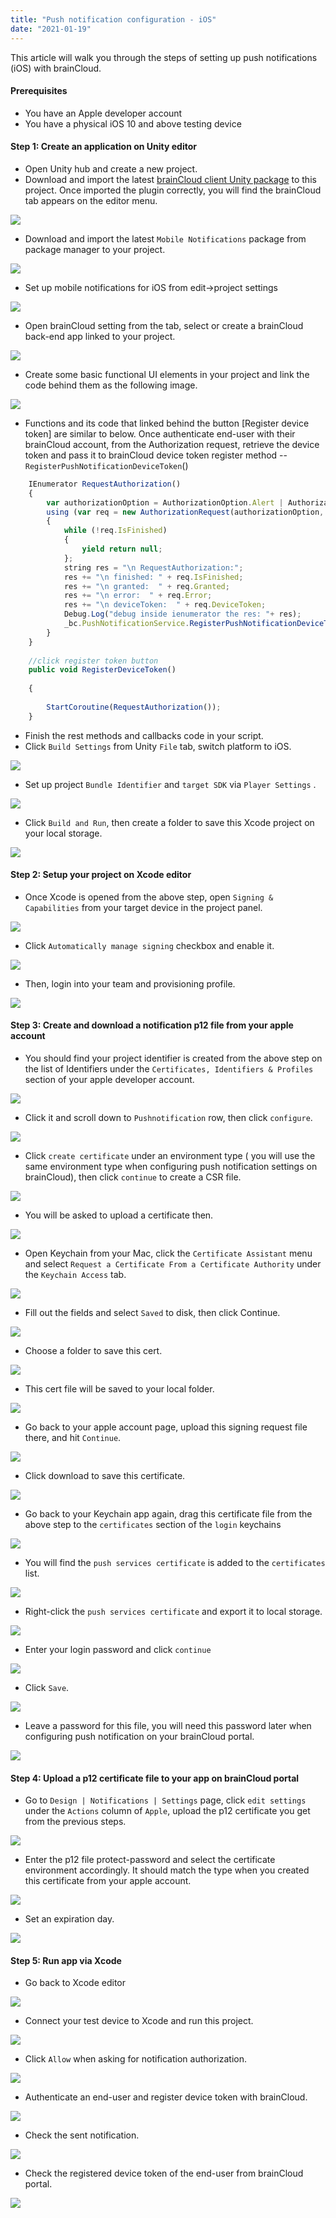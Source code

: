 ```yaml
---
title: "Push notification configuration - iOS"
date: "2021-01-19"
---
```


This article will walk you through the steps of setting up push notifications (iOS) with brainCloud.

#### **Prerequisites**

- You have an Apple developer account
- You have a physical iOS 10 and above testing device

#### **Step 1: Create an application on Unity editor**

- Open Unity hub and create a new project.
- Download and import the latest [brainCloud client Unity package](https://github.com/getbraincloud/braincloud-csharp/releases) to this project. Once imported the plugin correctly, you will find the brainCloud tab appears on the editor menu.

[![](images/Screen+Shot+2021-01-13+at+17.50.42.png)](https://downloads.intercomcdn.com/i/o/287322489/19de350205641bd3409c95f9/Screen+Shot+2021-01-13+at+17.50.42.png)

- Download and import the latest `Mobile Notifications` package from package manager to your project.

[![](images/Screen+Shot+2021-01-13+at+17.56.24.png)](https://downloads.intercomcdn.com/i/o/287324032/c2515dcc176e4eb52d277676/Screen+Shot+2021-01-13+at+17.56.24.png)

- Set up mobile notifications for iOS from edit->project settings

[![](images/Screen+Shot+2021-01-13+at+18.07.00.png)](https://downloads.intercomcdn.com/i/o/287326591/b3481fc6474f0d4aee31ff2c/Screen+Shot+2021-01-13+at+18.07.00.png)

- Open brainCloud setting from the tab, select or create a brainCloud back-end app linked to your project.

[![](images/Screen+Shot+2021-01-10+at+9.11.08+PM.png)](https://downloads.intercomcdn.com/i/o/285889725/1386428122ce5d7142643b2f/Screen+Shot+2021-01-10+at+9.11.08+PM.png)

- Create some basic functional UI elements in your project and link the code behind them as the following image.

[![](images/Screen+Shot+2021-01-13+at+18.12.07.png)](https://downloads.intercomcdn.com/i/o/287327658/5ee06930a5d156ac1bf7d580/Screen+Shot+2021-01-13+at+18.12.07.png)

- Functions and its code that linked behind the button [Register device token] are similar to below. Once authenticate end-user with their brainCloud account, from the Authorization request, retrieve the device token and pass it to brainCloud device token register method -- `RegisterPushNotificationDeviceToken`()
```js
    IEnumerator RequestAuthorization()  
    {  
        var authorizationOption = AuthorizationOption.Alert | AuthorizationOption.Badge;  
        using (var req = new AuthorizationRequest(authorizationOption, true))  
        {  
            while (!req.IsFinished)  
            {  
                yield return null;  
            };  
            string res = "\n RequestAuthorization:";  
            res += "\n finished: " + req.IsFinished;  
            res += "\n granted:  " + req.Granted;  
            res += "\n error:  " + req.Error;  
            res += "\n deviceToken:  " + req.DeviceToken;  
            Debug.Log("debug inside ienumerator the res: "+ res);  
            _bc.PushNotificationService.RegisterPushNotificationDeviceToken(req.DeviceToken, authSuccess_BCcall, authError_BCcall);  
        }  
    }  
  
    //click register token button  
    public void RegisterDeviceToken()
  
    {
  
        StartCoroutine(RequestAuthorization());  
    }
```
- Finish the rest methods and callbacks code in your script.
- Click `Build Settings` from Unity `File` tab, switch platform to iOS.

[![](images/Screen+Shot+2021-01-10+at+9.44.33+PM.png)](https://downloads.intercomcdn.com/i/o/285894570/a762ccc8796ffd0f0e9c1df2/Screen+Shot+2021-01-10+at+9.44.33+PM.png)

- Set up project `Bundle Identifier` and `target SDK` via `Player Settings` .

[![](images/Screen+Shot+2021-01-13+at+18.23.48.png)](https://downloads.intercomcdn.com/i/o/287330568/371b1e49aef2bc7faa85c973/Screen+Shot+2021-01-13+at+18.23.48.png)

- Click `Build and Run`, then create a folder to save this Xcode project on your local storage.

[![](images/Screen+Shot+2021-01-13+at+18.28.27.png)](https://downloads.intercomcdn.com/i/o/287390067/92da66f43ec70edc81d6df55/Screen+Shot+2021-01-13+at+18.28.27.png)

#### **Step 2: Setup your project on Xcode editor**

- Once Xcode is opened from the above step, open `Signing & Capabilities` from your target device in the project panel.

[![](images/Screen+Shot+2021-01-12+at+11.08.24+AM.png)](https://downloads.intercomcdn.com/i/o/287332931/9ea846c0e0fc9a649d4f8ad4/Screen+Shot+2021-01-12+at+11.08.24+AM.png)

- Click `Automatically manage signing` checkbox and enable it.

[![](images/Screen+Shot+2021-01-12+at+11.30.32+AM.png)](https://downloads.intercomcdn.com/i/o/287333985/3fa16a94553c0429e9607890/Screen+Shot+2021-01-12+at+11.30.32+AM.png)

- Then, login into your team and provisioning profile.

[![](images/Screen+Shot+2021-01-13+at+18.43.17.png)](https://downloads.intercomcdn.com/i/o/287334370/ca810aec10460e8b49721c0e/Screen+Shot+2021-01-13+at+18.43.17.png)

#### **Step 3: Create and download a notification p12 file from your apple account**

- You should find your project identifier is created from the above step on the list of Identifiers under the `Certificates, Identifiers & Profiles` section of your apple developer account.

[![](images/Screen+Shot+2021-01-12+at+11.37.28+AM.png)](https://downloads.intercomcdn.com/i/o/287335685/b6e2099fe768ca04e4c8aaaa/Screen+Shot+2021-01-12+at+11.37.28+AM.png)

- Click it and scroll down to `Pushnotification` row, then click `configure`.

[![](images/Screen+Shot+2021-01-12+at+11.40.01+AM.png)](https://downloads.intercomcdn.com/i/o/287336087/2066988a19f724ce0432035b/Screen+Shot+2021-01-12+at+11.40.01+AM.png)

- Click `create certificate` under an environment type ( you will use the same environment type when configuring push notification settings on brainCloud), then click `continue` to create a CSR file.

[![](images/Screen+Shot+2021-01-12+at+14.48.39.png)](https://downloads.intercomcdn.com/i/o/287337173/d4f877c56bc8fd93cbf180b7/Screen+Shot+2021-01-12+at+14.48.39.png)

- You will be asked to upload a certificate then.

[![](images/Screen+Shot+2021-01-12+at+14.51.05.png)](https://downloads.intercomcdn.com/i/o/287337551/72ed23d7d3d2c7ef219968be/Screen+Shot+2021-01-12+at+14.51.05.png)

- Open Keychain from your Mac, click the `Certificate Assistant` menu and select `Request a Certificate From a Certificate Authority` under the `Keychain Access` tab.

[![](images/Screen+Shot+2021-01-12+at+14.56.51.png)](https://downloads.intercomcdn.com/i/o/287374513/d33bf2b774eef6983f226bde/Screen+Shot+2021-01-12+at+14.56.51.png)

- Fill out the fields and select `Saved` to disk, then click Continue.

[![](images/image.png)](https://downloads.intercomcdn.com/i/o/287391648/79083ea308019bb976de4ae7/image.png)

- Choose a folder to save this cert.

[![](images/Screen+Shot+2021-01-12+at+15.00.35.png)](https://downloads.intercomcdn.com/i/o/287375462/422a3a206a4186c917c52c0d/Screen+Shot+2021-01-12+at+15.00.35.png)

- This cert file will be saved to your local folder.

[![](images/Screen+Shot+2021-01-12+at+15.02.04.png)](https://downloads.intercomcdn.com/i/o/287375513/3146bafae68c0e3a484e052a/Screen+Shot+2021-01-12+at+15.02.04.png)

- Go back to your apple account page, upload this signing request file there, and hit `Continue`.

[![](images/Screen+Shot+2021-01-12+at+15.02.39.png)](https://downloads.intercomcdn.com/i/o/287375611/212eda2959d53517bdcd02d5/Screen+Shot+2021-01-12+at+15.02.39.png)

- Click download to save this certificate.

[![](images/Screen+Shot+2021-01-12+at+15.03.03.png)](https://downloads.intercomcdn.com/i/o/287375690/cd77c2f5ae2faa436704899d/Screen+Shot+2021-01-12+at+15.03.03.png)

- Go back to your Keychain app again, drag this certificate file from the above step to the `certificates` section of the `login` keychains

[![](images/Screen+Shot+2021-01-12+at+15.06.48.png)](https://downloads.intercomcdn.com/i/o/287375830/6e6bdb87b912432aa9458d43/Screen+Shot+2021-01-12+at+15.06.48.png)

- You will find the `push services certificate` is added to the `certificates` list.

[![](images/Screen+Shot+2021-01-12+at+15.09.17.png)](https://downloads.intercomcdn.com/i/o/287376016/cd824be05dc106c0c33e1b29/Screen+Shot+2021-01-12+at+15.09.17.png)

- Right-click the `push services certificate` and export it to local storage.

[![](images/Screen+Shot+2021-01-12+at+15.09.34.png)](https://downloads.intercomcdn.com/i/o/287375943/eeca4df3a7d8aa6455531171/Screen+Shot+2021-01-12+at+15.09.34.png)

- Enter your login password and click `continue`

[![](images/image.png)](https://downloads.intercomcdn.com/i/o/287382305/86ed20b48c8dc83b96c5c868/image.png)

- Click `Save`.

[![](images/Screen+Shot+2021-01-12+at+15.10.28.png)](https://downloads.intercomcdn.com/i/o/287376872/58323d3cda08002fe99511fc/Screen+Shot+2021-01-12+at+15.10.28.png)

- Leave a password for this file, you will need this password later when configuring push notification on your brainCloud portal.

[![](images/Screen+Shot+2021-01-12+at+15.12.07.png)](https://downloads.intercomcdn.com/i/o/287377005/decadb39c052f8149b7b654b/Screen+Shot+2021-01-12+at+15.12.07.png)

#### **Step 4: Upload a p12 certificate file to your app on brainCloud portal**

- Go to `Design | Notifications | Settings` page, click `edit settings` under the `Actions` column of `Apple`, upload the p12 certificate you get from the previous steps.

[![](images/Screen+Shot+2021-01-12+at+15.14.10.png)](https://downloads.intercomcdn.com/i/o/287377081/e5c03a8e6aa3ce07184ab675/Screen+Shot+2021-01-12+at+15.14.10.png)

- Enter the p12 file protect-password and select the certificate environment accordingly. It should match the type when you created this certificate from your apple account.

[![](images/Screen+Shot+2021-01-12+at+15.14.44.png)](https://downloads.intercomcdn.com/i/o/287377217/781843f96e2fa862afd01b49/Screen+Shot+2021-01-12+at+15.14.44.png)

- Set an expiration day.

[![](images/Screen+Shot+2021-01-12+at+15.15.10.png)](https://downloads.intercomcdn.com/i/o/287377266/cd140124231eb54737077ff6/Screen+Shot+2021-01-12+at+15.15.10.png)

#### **Step 5: Run app via Xcode**

- Go back to Xcode editor

[![](images/Screen+Shot+2021-01-12+at+15.56.55.png)](https://downloads.intercomcdn.com/i/o/287377455/580c9fc451f38606327f0457/Screen+Shot+2021-01-12+at+15.56.55.png)

- Connect your test device to Xcode and run this project.

[![](images/Screen+Shot+2021-01-12+at+15.58.34.png)](https://downloads.intercomcdn.com/i/o/287377565/3d97740598324990d47a36cb/Screen+Shot+2021-01-12+at+15.58.34.png)

- Click `Allow` when asking for notification authorization.

[![](images/IMG_0596.PNG)](https://downloads.intercomcdn.com/i/o/287378264/b362ad92745b441b0dc0ca67/IMG_0596.PNG)

- Authenticate an end-user and register device token with brainCloud.

[![](images/IMG_0597.PNG)](https://downloads.intercomcdn.com/i/o/287378280/04977ba1dcad130d48653503/IMG_0597.PNG)

- Check the sent notification.

[![](images/IMG_0598.PNG)](https://downloads.intercomcdn.com/i/o/287378312/a6c5bc31ac18a92f8f50cf08/IMG_0598.PNG)

- Check the registered device token of the end-user from brainCloud portal.

[![](images/Screen+Shot+2021-01-13+at+11.24.13.png)](https://downloads.intercomcdn.com/i/o/287378522/aa4f9dcb5b8ffab534ff98a2/Screen+Shot+2021-01-13+at+11.24.13.png)
